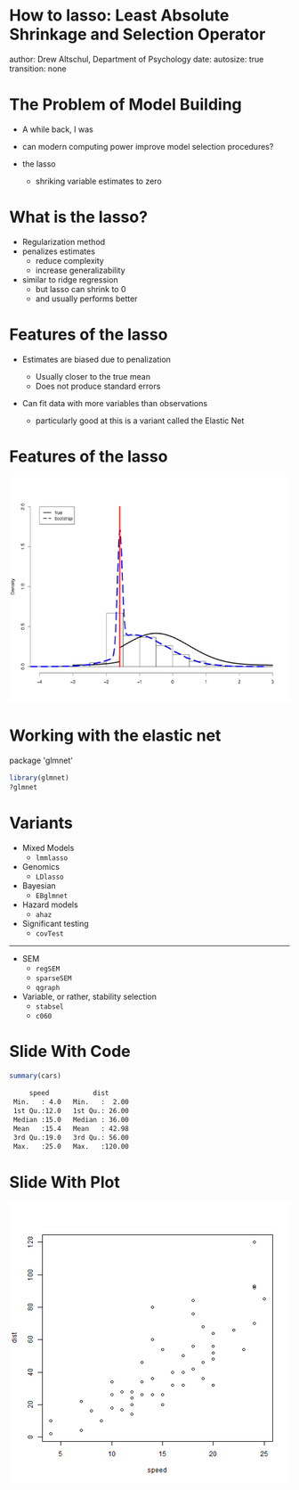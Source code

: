 How to lasso: Least Absolute Shrinkage and Selection Operator
========================================================
author: Drew Altschul, Department of Psychology
date: 
autosize: true
transition: none

The Problem of Model Building
========================================================


- A while back, I was 

- can modern computing power improve model selection procedures?

- the lasso
  - shriking variable estimates to zero


What is the lasso?
========================================================

- Regularization method
- penalizes estimates 
  - reduce complexity
  - increase generalizability
- similar to ridge regression
  - but lasso can shrink to 0
  - and usually performs better
  
  
Features of the lasso
========================================================
- Estimates are biased due to penalization
  - Usually closer to the true mean
  - Does not produce standard errors



- Can fit data with more variables than observations
  - particularly good at this is a variant called the Elastic Net


Features of the lasso
========================================================
![optional caption text](biasEst.png)


Working with the elastic net
========================================================
package 'glmnet'

```r
library(glmnet)
?glmnet
```

Variants
========================================================
* Mixed Models
  - `lmmlasso`
* Genomics
  - `LDlasso`
* Bayesian
  - `EBglmnet`
* Hazard models
  - `ahaz`
* Significant testing
  - `covTest`
  
***

* SEM
  - `regSEM`
  - `sparseSEM`
  - `qgraph`
* Variable, or rather, stability selection
  - `stabsel`
  - `c060`
  



Slide With Code
========================================================



```r
summary(cars)
```

```
     speed           dist       
 Min.   : 4.0   Min.   :  2.00  
 1st Qu.:12.0   1st Qu.: 26.00  
 Median :15.0   Median : 36.00  
 Mean   :15.4   Mean   : 42.98  
 3rd Qu.:19.0   3rd Qu.: 56.00  
 Max.   :25.0   Max.   :120.00  
```

Slide With Plot
========================================================

![plot of chunk unnamed-chunk-4](howtolasso-figure/unnamed-chunk-4-1.png)
